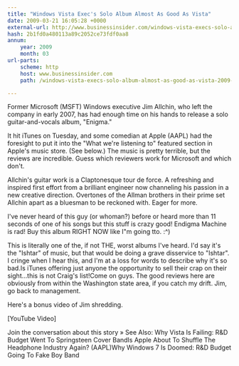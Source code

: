 ```yaml
---
title: "Windows Vista Exec's Solo Album Almost As Good As Vista"
date: 2009-03-21 16:05:28 +0000
external-url: http://www.businessinsider.com/windows-vista-execs-solo-album-almost-as-good-as-vista-2009-3
hash: 2b1fd0a480113a89c2052ce73fdf0aa8
annum:
    year: 2009
    month: 03
url-parts:
    scheme: http
    host: www.businessinsider.com
    path: /windows-vista-execs-solo-album-almost-as-good-as-vista-2009-3

---
```




Former Microsoft (MSFT) Windows executive Jim Allchin, who left the company in early 2007, has had enough time on his hands to release a solo guitar-and-vocals album, "Enigma."

It hit iTunes on Tuesday, and some comedian at Apple (AAPL) had the foresight to put it into the "What we're listening to" featured section in Apple's music store. (See below.) The music is pretty terrible, but the reviews are incredible. Guess which reviewers work for Microsoft and which don't.

Allchin's guitar work is a Claptonesque tour de force. A refreshing and inspired first effort from a brilliant engineer now channeling his passion in a new creative direction. Overtones of the Allman brothers in their prime set Allchin apart as a bluesman to be reckoned with. Eager for more.

I've never heard of this guy (or whoman?) before or heard more than 11 seconds of one of his songs but this stuff is crazy good! Endigma Machine is rad! Buy this album RIGHT NOW like I"m going tto. :^)

This is literally one of the, if not THE, worst albums I've heard. I'd say it's the "Ishtar" of music, but that would be doing a grave disservice to "Ishtar". I cringe when I hear this, and I'm at a loss for words to describe why it's so bad.Is iTunes offering just anyone the opportunity to sell their crap on their sight...this is not Craig's list!Come on guys. The good reviews here are obviously from within the Washington state area, if you catch my drift. Jim, go back to management.



Here's a bonus video of Jim shredding.


[YouTube Video]

Join the conversation about this story »
See Also:
Why Vista Is Failing: R&D Budget Went To Springsteen Cover BandIs Apple About To Shuffle The Headphone Industry Again? (AAPL)Why Windows 7 Is Doomed: R&D Budget Going To Fake Boy Band


       

